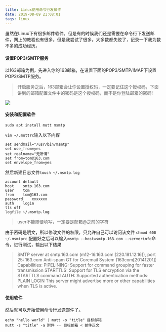 ```yaml
---
title: Linux使用命令行发邮件
date: 2019-08-09 21:08:01
tags: linux
---
```


虽然在Linux下有很多邮件软件，但是有的时候我们还是需要在命令行下发送邮件，网上的教程也有很多，但是我尝试了很多，大多数都失败了，记录一下我为数不多的成功经历。

#### 设置POP3/SMTP服务

以163邮箱为例，先进入你的163邮箱，在设置下面的POP3/SMTP/IMAP下设置POP3/SMTP服务。
> 开启服务之后，163邮箱会让你设置授权码，一定要记住这个授权码，下面讲到的邮箱配置文件中的密码是这个授权码，而不是你登陆邮箱的密码!

![](https://yaozhijin.coding.net/p/img/git/raw/master/2019-08-09-21-14-59.png)

#### 安装和配置软件

```shell
sudo apt install mutt msmtp
```

`vim ~/.muttrc`输入以下内容

```shell
set sendmail="/usr/bin/msmtp"
set use_from=yes
set realname="无所谓"
set from=tom@163.com
set envelope_from=yes
```

然后新建日志文件`touch ~/.msmtp.log`

```shell
account	default
host	smtp.163.com
user	tom
from	tom@163.com
password	xxxxxxx
auth	login
tls	off
logfile	~/.msmtp.log
```

> user不能随便填写，一定要是邮箱@之前的字符

由于密码是明文，所以修改文件的权限，只允许自己可以访问该文件 `chmod 600 ~/.msmtprc`
配置好之后可以输入`msmtp --host=smtp.163.com --serverinfo`命令，进行测试，输出以下结果

> SMTP server at smtp.163.com (m12-16.163.com [220.181.12.16]), port 25:
>     163.com Anti-spam GT for Coremail System (163com[20141201])
> Capabilities:
>     PIPELINING:
>         Support for command grouping for faster transmission
>     STARTTLS:
>         Support for TLS encryption via the STARTTLS command
>     AUTH:
>         Supported authentication methods:
>         PLAIN LOGIN 
> This server might advertise more or other capabilities when TLS is active.

#### 使用软件

然后就可以开始使用命令行发送邮件了。

```shell
echo "hello world" | mutt -s "title" 目标邮箱
mutt -s "title" -a 附件 -- 目标邮箱 < 邮件正文
```